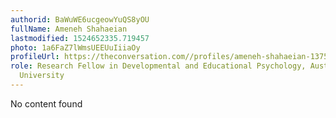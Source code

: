 ```yaml
---
authorid: BaWuWE6ucgeowYuQS8yOU
fullName: Ameneh Shahaeian
lastmodified: 1524652335.719457
photo: 1a6FaZ7lWmsUEEUuIiiaOy
profileUrl: https://theconversation.com//profiles/ameneh-shahaeian-137567
role: Research Fellow in Developmental and Educational Psychology, Australian Catholic
  University
---
```

No content found